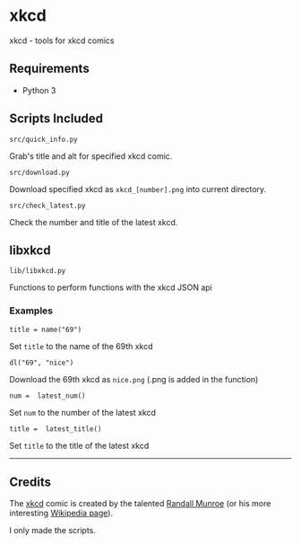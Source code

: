 # xkcd 
 xkcd - tools for xkcd comics

## Requirements 
- Python 3

## Scripts Included
    src/quick_info.py
Grab's title and alt for specified xkcd comic.

    src/download.py
Download specified xkcd as `xkcd_[number].png` into current directory.

    src/check_latest.py
Check the number and title of the latest xkcd.

## libxkcd

    lib/libxkcd.py
Functions to perform functions with the xkcd JSON api

### Examples

    title = name("69")
Set `title` to the name of the 69th xkcd

    dl("69", "nice")
Download the 69th xkcd as `nice.png` (.png is added in the function)

    num =  latest_num()
Set `num` to the number of the latest xkcd
    
    title =  latest_title()
Set `title` to the title of the latest xkcd
___

## Credits
The [xkcd](https://xkcd.com/) comic is created by the talented [Randall Munroe](https://twitter.com/xkcd) (or his more interesting [Wikipedia page](https://en.wikipedia.org/wiki/Randall_Munroe)). 

I only made the scripts.
